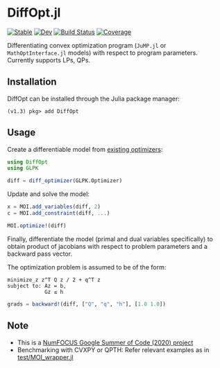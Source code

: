 # DiffOpt.jl

[![Stable](https://img.shields.io/badge/docs-stable-blue.svg)](https://jump.dev/DiffOpt.jl/stable)
[![Dev](https://img.shields.io/badge/docs-dev-blue.svg)](https://jump.dev/DiffOpt.jl/dev)
[![Build Status](https://github.com/jump-dev/DiffOpt.jl/workflows/CI/badge.svg)](https://github.com/jump-dev/DiffOpt.jl/actions)
[![Coverage](https://codecov.io/gh/jump-dev/DiffOpt.jl/branch/master/graph/badge.svg)](https://codecov.io/gh/jump-dev/DiffOpt.jl)

Differentiating convex optimization program (`JuMP.jl` or `MathOptInterface.jl` models) with respect to program parameters. Currently supports LPs, QPs.

## Installation
DiffOpt can be installed through the Julia package manager:

```
(v1.3) pkg> add DiffOpt
```

## Usage

Create a differentiable model from
[existing optimizers](https://www.juliaopt.org/JuMP.jl/stable/installation/):

```julia
using DiffOpt
using GLPK

diff = diff_optimizer(GLPK.Optimizer)
```

Update and solve the model:
```julia
x = MOI.add_variables(diff, 2)
c = MOI.add_constraint(diff, ...)

MOI.optimize!(diff)
```

Finally, differentiate the model (primal and dual variables specifically) to
obtain product of jacobians with respect to problem parameters and a backward
pass vector.

The optimization problem is assumed to be of the form:
```
minimize_z z^T Q z / 2 + q^T z
subject to: Az = b,
            Gz ≤ h
```

```julia
grads = backward!(diff, ["Q", "q", "h"], [1.0 1.0])
```

## Note

- This is a [NumFOCUS Google Summer of Code (2020) project](https://summerofcode.withgoogle.com/organizations/4727917315096576/?sp-page=2#5232064888045568)
- Benchmarking with CVXPY or QPTH: Refer relevant examples as in [test/MOI_wrapper.jl](https://github.com/jump-dev/DiffOpt.jl/blob/master/test/MOI_wrapper.jl#L130)
